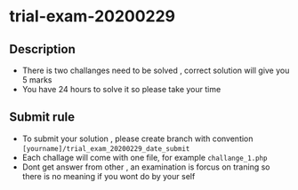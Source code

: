 # trial-exam-20200229
## Description
- There is two challanges need to be solved , correct solution will give you 5 marks
- You have 24 hours to solve it so please take your time 
## Submit rule
- To submit your solution , please create branch with convention `[yourname]/trial_exam_20200229_date_submit`
- Each challage will come with one file, for example `challange_1.php`
- Dont get answer from other , an examination is forcus on traning so there is no meaning if you wont do by your self
